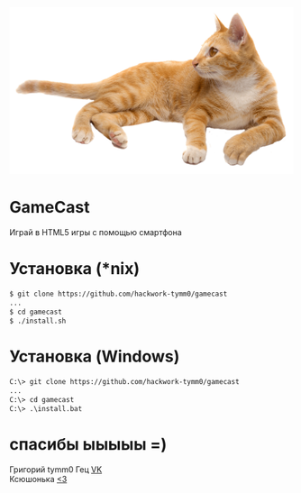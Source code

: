 
![cat](/images/cover.png)
# GameCast
Играй в HTML5 игры с помощью смартфона

# Установка (*nix)
```
$ git clone https://github.com/hackwork-tymm0/gamecast
...
$ cd gamecast
$ ./install.sh
```

# Установка (Windows)
```
C:\> git clone https://github.com/hackwork-tymm0/gamecast
...
C:\> cd gamecast
C:\> .\install.bat
```

# спасибы ыыыыы =)
Григорий tymm0 Гец [VK](https://vk.com/tymmo)<br />
Ксюшонька [<3](https://vk.com/justweirdguy)